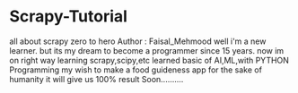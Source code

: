 # Scrapy-Tutorial
all about scrapy zero to hero
Author : Faisal_Mehmood
well i'm a new learner.
but its my dream to become a programmer since 15 years.
now im on right way 
learning scrapy,scipy,etc
learned basic of AI,ML,with PYTHON Programming
my wish to make a food guideness app for the sake of humanity
it will give us 100% result
Soon..........
